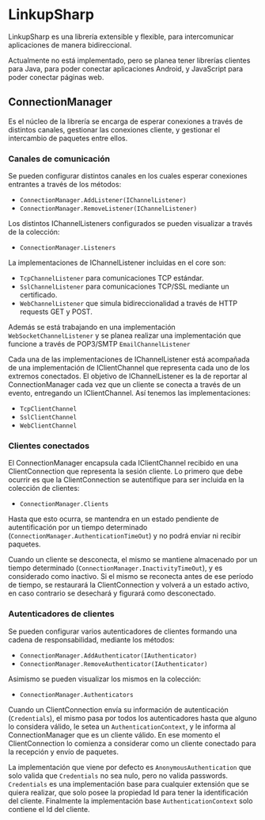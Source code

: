 # LinkupSharp #

LinkupSharp es una librería extensible y flexible, para intercomunicar aplicaciones de manera bidireccional.

Actualmente no está implementado, pero se planea tener librerías clientes para Java, para poder conectar aplicaciones Android, y JavaScript para poder conectar páginas web.

## ConnectionManager ##
Es el núcleo de la librería se encarga de esperar conexiones a través de distintos canales, gestionar las conexiones cliente, y gestionar el intercambio de paquetes entre ellos.

### Canales de comunicación ###
Se pueden configurar distintos canales en los cuales esperar conexiones entrantes a través de los métodos:

- `ConnectionManager.AddListener(IChannelListener)`
- `ConnectionManager.RemoveListener(IChannelListener)`

Los distintos IChannelListeners configurados se pueden visualizar a través de la colección:

- `ConnectionManager.Listeners`

La implementaciones de IChannelListener incluidas en el core son:

- `TcpChannelListener` para comunicaciones TCP estándar.
- `SslChannelListener` para comunicaciones TCP/SSL mediante un certificado.
- `WebChannelListener` que simula bidireccionalidad a través de HTTP requests GET y POST.

Además se está trabajando en una implementación `WebSocketChannelListener` y se planea realizar una implementación que funcione a través de POP3/SMTP `EmailChannelListener`

Cada una de las implementaciones de IChannelListener está acompañada de una implementación de IClientChannel que representa cada uno de los extremos conectados.
El objetivo de IChannelListener es la de reportar al ConnectionManager cada vez que un cliente se conecta a través de un evento, entregando un IClientChannel.
Así tenemos las implementaciones:

- `TcpClientChannel`
- `SslClientChannel`
- `WebClientChannel`

### Clientes conectados ###

El ConnectionManager encapsula cada IClientChannel recibido en una ClientConnection que representa la sesión cliente.
Lo primero que debe ocurrir es que la ClientConnection se autentifique para ser incluida en la colección de clientes:

- `ConnectionManager.Clients`

Hasta que esto ocurra, se mantendra en un estado pendiente de autentificación por un tiempo determinado (`ConnectionManager.AuthenticationTimeOut`) y no podrá enviar ni recibir paquetes.

Cuando un cliente se desconecta, el mismo se mantiene almacenado por un tiempo determinado (`ConnectionManager.InactivityTimeOut`), y es considerado como inactivo. Si el mismo se reconecta antes de ese período de tiempo, se restaurará la ClientConnection y volverá a un estado activo, en caso contrario se desechará y figurará como desconectado.

### Autenticadores de clientes ###
Se pueden configurar varios autenticadores de clientes formando una cadena de responsabilidad, mediante los métodos:

- `ConnectionManager.AddAuthenticator(IAuthenticator)`
- `ConnectionManager.RemoveAuthenticator(IAuthenticator)`

Asimismo se pueden visualizar los mismos en la colección:

- `ConnectionManager.Authenticators`

Cuando un ClientConnection envía su información de autenticación (`Credentials`), el mismo pasa por todos los autenticadores hasta que alguno lo considera válido, le setea un `AuthenticationContext`, y le informa al ConnectionManager que es un cliente válido.
En ese momento el ClientConnection lo comienza a considerar como un cliente conectado para la recepción y envío de paquetes.

La implementación que viene por defecto es `AnonymousAuthentication` que solo valida que `Credentials` no sea nulo, pero no valida passwords.
`Credentials` es una implementación base para cualquier extensión que se quiera realizar, que solo posee la propiedad Id para tener la identificación del cliente.
Finalmente la implementación base `AuthenticationContext` solo contiene el Id del cliente.

